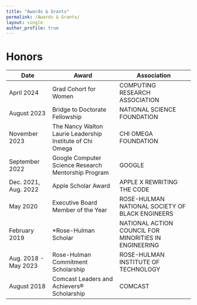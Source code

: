 ```yaml
---
title: "Awards & Grants"
permalink: /Awards & Grants/
layout: single
author_profile: true
---
```


# Honors

 

| **Date**             | **Award**                                                 | **Association**                                       |
|----------------------|-----------------------------------------------------------|-------------------------------------------------------|
| April 2024           | Grad Cohort for Women                                     | COMPUTING RESEARCH ASSOCIATION                        |
| August 2023          | Bridge to Doctorate Fellowship                            | NATIONAL SCIENCE FOUNDATION                           |
| November 2023        | The Nancy Walton Laurie Leadership Institute of Chi Omega | CHI OMEGA FOUNDATION                                  |
| September 2022       | Google Computer Science Research Mentorship Program       | GOOGLE                                                |
| Dec. 2021, Aug. 2022 | Apple Scholar Award                                       | APPLE X REWRITING THE CODE                            |
| May 2020             | Executive Board Member of the Year                        | ROSE-HULMAN NATIONAL SOCIETY OF BLACK ENGINEERS       |
| February 2019        | *Rose-Hulman Scholar                                      | NATIONAL ACTION COUNCIL FOR MINORITIES IN ENGINEERING |
| Aug. 2018 - May 2023 | Rose-Hulman Commitment Scholarship                        | ROSE-HULMAN INSTITUTE OF TECHNOLOGY                   |
| August 2018          | Comcast Leaders and Achievers® Scholarship                | COMCAST                                               |
